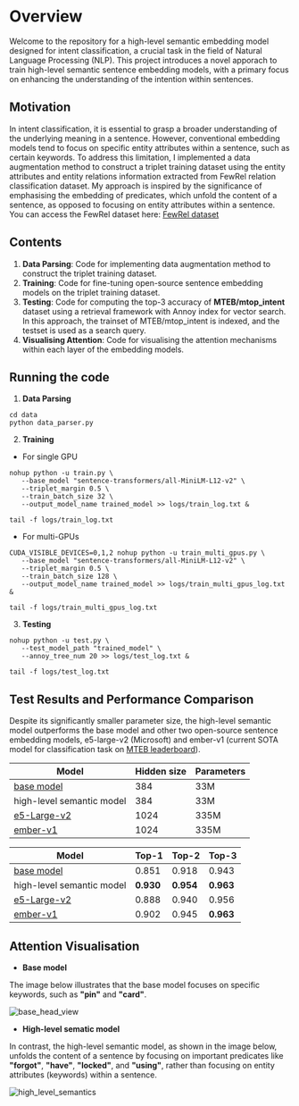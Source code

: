 # Overview
Welcome to the repository for a high-level semantic embedding model designed for intent classification, a crucial task in the field of Natural Language Processing (NLP). This project introduces a novel apporach to train high-level semantic sentence embedding models, with a primary focus on enhancing the understanding of the intention within sentences.

## Motivation
In intent classification, it is essential to grasp a broader understanding of the underlying meaning in a sentence. However, conventional embedding models tend to focus on specific entity attributes within a sentence, such as certain keywords. To address this limitation, I implemented a data augmentation method to construct a triplet training dataset using the entity attributes and entity relations information extracted from FewRel relation classification dataset. My approach is inspired by the significance of emphasising the embedding of predicates, which unfold the content of a sentence, as opposed to focusing on entity attributes within a sentence. You can access the FewRel dataset here: [FewRel dataset](https://paperswithcode.com/dataset/fewrel)

## Contents
1. **Data Parsing**: Code for implementing data augmentation method to construct the triplet training dataset.
2. **Training**: Code for fine-tuning open-source sentence embedding models on the triplet training dataset.
3. **Testing**: Code for computing the top-3 accuracy of **MTEB/mtop_intent** dataset using a retrieval framework with Annoy index for vector search. In this approach, the trainset of MTEB/mtop_intent is indexed, and the testset is used as a search query.
4. **Visualising Attention**: Code for visualising the attention mechanisms within each layer of the embedding models.

## Running the code
1. **Data Parsing**
```
cd data
python data_parser.py
```

2. **Training**
   
- For single GPU
```
nohup python -u train.py \
   --base_model "sentence-transformers/all-MiniLM-L12-v2" \
   --triplet_margin 0.5 \
   --train_batch_size 32 \
   --output_model_name trained_model >> logs/train_log.txt &

tail -f logs/train_log.txt
```

* For multi-GPUs
```
CUDA_VISIBLE_DEVICES=0,1,2 nohup python -u train_multi_gpus.py \
   --base_model "sentence-transformers/all-MiniLM-L12-v2" \
   --triplet_margin 0.5 \
   --train_batch_size 128 \
   --output_model_name trained_model >> logs/train_multi_gpus_log.txt &

tail -f logs/train_multi_gpus_log.txt
```

3. **Testing**
```
nohup python -u test.py \
   --test_model_path "trained_model" \
   --annoy_tree_num 20 >> logs/test_log.txt &

tail -f logs/test_log.txt
```
## Test Results and Performance Comparison
Despite its significantly smaller parameter size, the high-level semantic model outperforms the base model and other two open-source sentence embedding models, e5-large-v2 (Microsoft) and ember-v1 (current SOTA model for classification task on [MTEB leaderboard](https://huggingface.co/spaces/mteb/leaderboard)).

|Model|Hidden size|Parameters|
|---|---|---|
|[base model](https://huggingface.co/sentence-transformers/all-MiniLM-L12-v2)|384|33M|
|high-level semantic model|384|33M|
|[e5-Large-v2](https://huggingface.co/embaas/sentence-transformers-e5-large-v2)|1024|335M|
|[ember-v1](https://huggingface.co/llmrails/ember-v1)|1024|335M|

|Model|Top-1|Top-2|Top-3|
|---|---|---|---|
|[base model](https://huggingface.co/sentence-transformers/all-MiniLM-L12-v2)|0.851|0.918|0.943|
|high-level semantic model|**0.930**|**0.954**|**0.963**|
|[e5-Large-v2](https://huggingface.co/embaas/sentence-transformers-e5-large-v2)|0.888|0.940|0.956|
|[ember-v1](https://huggingface.co/llmrails/ember-v1)|0.902|0.945|**0.963**|

## Attention Visualisation

- **Base model**

The image below illustrates that the base model focuses on specific keywords, such as **"pin"** and **"card"**.
   
![base_head_view](https://github.com/JaeL17/high-level-semantics-embedding-model/assets/73643391/143ac834-ad9a-43d7-b0c2-d3bd15446279)


* **High-level sematic model**

In contrast, the high-level semantic model, as shown in the image below, unfolds the content of a sentence by focusing on important predicates like **"forgot"**, **"have"**, **"locked"**, and **"using"**, rather than focusing on entity attributes (keywords) within a sentence.

![high_level_semantics](https://github.com/JaeL17/high-level-semantics-embedding-model/assets/73643391/5e2cb81c-cbf0-4cc6-94db-fb82562964e7)

